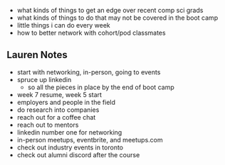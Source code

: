 - what kinds of things to get an edge over recent comp sci grads
- what kinds of things to do that may not be covered in the boot camp
- little things i can do every week
- how to better network with cohort/pod classmates

## Lauren Notes

- start with networking, in-person, going to events
- spruce up linkedin
  - so all the pieces in place by the end of boot camp
- week 7 resume, week 5 start
- employers and people in the field
- do research into companies
- reach out for a coffee chat
- reach out to mentors
- linkedin number one for networking
- in-person meetups, eventbrite, and meetups.com
- check out industry events in toronto
- check out alumni discord after the course
